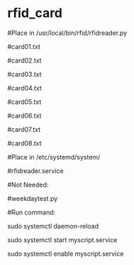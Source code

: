 # rfid_card

#Place in /usr/local/bin/rfid/rfidreader.py

#card01.txt

#card02.txt

#card03.txt

#card04.txt

#card05.txt

#card06.txt

#card07.txt

#card08.txt



#Place in /etc/systemd/system/

#rfidreader.service




#Not Needed:

#weekdaytest.py




#Run command:

sudo systemctl daemon-reload

sudo systemctl start myscript.service

sudo systemctl enable myscript.service
